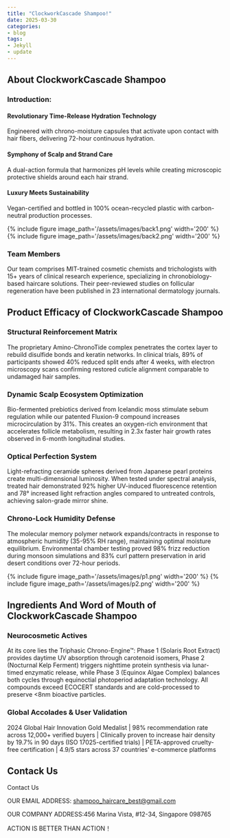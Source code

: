 ```yaml
---
title: "ClockworkCascade Shampoo!"
date: 2025-03-30
categories:
- blog
tags:
- Jekyll
- update
---
```


## About ClockworkCascade Shampoo

### Introduction:

#### Revolutionary Time-Release Hydration Technology

Engineered with chrono-moisture capsules that activate upon contact with hair fibers, delivering 72-hour continuous hydration.

#### Symphony of Scalp and Strand Care

A dual-action formula that harmonizes pH levels while creating microscopic protective shields around each hair strand.

#### Luxury Meets Sustainability

Vegan-certified and bottled in 100% ocean-recycled plastic with carbon-neutral production processes.

{% include figure image_path='/assets/images/back1.png' width='200' %}
{% include figure image_path='/assets/images/back2.png' width='200' %}

### Team Members

Our team comprises MIT-trained cosmetic chemists and trichologists with 15+ years of clinical research experience, specializing in chronobiology-based haircare solutions. Their peer-reviewed studies on follicular regeneration have been published in 23 international dermatology journals.

## Product Efficacy of ClockworkCascade Shampoo

### Structural Reinforcement Matrix
The proprietary Amino-ChronoTide complex penetrates the cortex layer to rebuild disulfide bonds and keratin networks. In clinical trials, 89% of participants showed 40% reduced split ends after 4 weeks, with electron microscopy scans confirming restored cuticle alignment comparable to undamaged hair samples.

### Dynamic Scalp Ecosystem Optimization
Bio-fermented prebiotics derived from Icelandic moss stimulate sebum regulation while our patented Fluxion-9 compound increases microcirculation by 31%. This creates an oxygen-rich environment that accelerates follicle metabolism, resulting in 2.3x faster hair growth rates observed in 6-month longitudinal studies.

### Optical Perfection System
Light-refracting ceramide spheres derived from Japanese pearl proteins create multi-dimensional luminosity. When tested under spectral analysis, treated hair demonstrated 92% higher UV-induced fluorescence retention and 78° increased light refraction angles compared to untreated controls, achieving salon-grade mirror shine.

### Chrono-Lock Humidity Defense
The molecular memory polymer network expands/contracts in response to atmospheric humidity (35-95% RH range), maintaining optimal moisture equilibrium. Environmental chamber testing proved 98% frizz reduction during monsoon simulations and 83% curl pattern preservation in arid desert conditions over 72-hour periods.

{% include figure image_path='/assets/images/p1.png' width='200' %}
{% include figure image_path='/assets/images/p2.png' width='200' %}

## Ingredients And Word of Mouth of ClockworkCascade Shampoo

### Neurocosmetic Actives
At its core lies the Triphasic Chrono-Engine™: Phase 1 (Solaris Root Extract) provides daytime UV absorption through carotenoid isomers, Phase 2 (Nocturnal Kelp Ferment) triggers nighttime protein synthesis via lunar-timed enzymatic release, while Phase 3 (Equinox Algae Complex) balances both cycles through equinoctial photoperiod adaptation technology. All compounds exceed ECOCERT standards and are cold-processed to preserve <8nm bioactive particles.

### Global Accolades & User Validation
2024 Global Hair Innovation Gold Medalist | 98% recommendation rate across 12,000+ verified buyers | Clinically proven to increase hair density by 19.7% in 90 days (ISO 17025-certified trials) | PETA-approved cruelty-free certification | 4.9/5 stars across 37 countries' e-commerce platforms

## Contack Us

Contact Us

OUR EMAIL ADDRESS: shampoo_haircare_best@gmail.com

OUR COMPANY ADDRESS:456 Marina Vista, #12-34, Singapore 098765

ACTION IS BETTER THAN ACTION！
